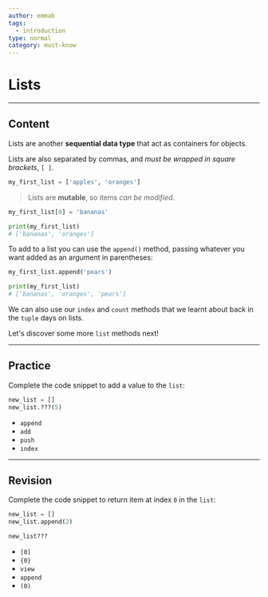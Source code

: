```yaml
---
author: emmab
tags:
  - introduction
type: normal
category: must-know
---
```


# Lists


---

## Content

Lists are another **sequential data type** that act as containers for objects. 

Lists are also separated by commas, and *must be wrapped in square brackets*, `[ ]`.

```python
my_first_list = ['apples', 'oranges']
```

> Lists are **mutable**, so items *can be modified*.

```python
my_first_list[0] = 'bananas'

print(my_first_list)
# ['bananas', 'oranges']
```

To add to a list you can use the `append()` method, passing whatever you want added as an argument in parentheses:

```python
my_first_list.append('pears')

print(my_first_list)
# ['bananas', 'oranges', 'pears']
```

We can also use our `index` and `count` methods that we learnt about back in the `tuple` days on lists.

Let's discover some more `list` methods next!


---

## Practice

Complete the code snippet to add a value to the `list`:

```python
new_list = []
new_list.???(5)
```

* `append`
* `add`
* `push`
* `index`


---

## Revision

Complete the code snippet to return item at index `0` in the `list`:

```python
new_list = []
new_list.append(2)

new_list???
```

* `[0]`
* `{0}`
* `view`
* `append`
* `(0)`
